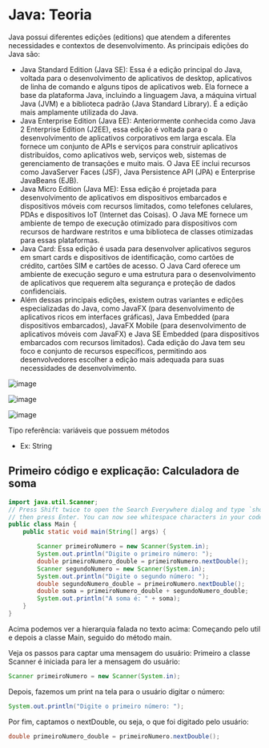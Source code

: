 # Java: Teoria

Java possui diferentes edições (editions) que atendem a diferentes necessidades e contextos de desenvolvimento. As principais edições do Java são:
-	Java Standard Edition (Java SE): Essa é a edição principal do Java, voltada para o desenvolvimento de aplicativos de desktop, aplicativos de linha de comando e alguns tipos de aplicativos web. Ela fornece a base da plataforma Java, incluindo a linguagem Java, a máquina virtual Java (JVM) e a biblioteca padrão (Java Standard Library). É a edição mais amplamente utilizada do Java.
-	Java Enterprise Edition (Java EE): Anteriormente conhecida como Java 2 Enterprise Edition (J2EE), essa edição é voltada para o desenvolvimento de aplicativos corporativos em larga escala. Ela fornece um conjunto de APIs e serviços para construir aplicativos distribuídos, como aplicativos web, serviços web, sistemas de gerenciamento de transações e muito mais. O Java EE inclui recursos como JavaServer Faces (JSF), Java Persistence API (JPA) e Enterprise JavaBeans (EJB).
-	Java Micro Edition (Java ME): Essa edição é projetada para desenvolvimento de aplicativos em dispositivos embarcados e dispositivos móveis com recursos limitados, como telefones celulares, PDAs e dispositivos IoT (Internet das Coisas). O Java ME fornece um ambiente de tempo de execução otimizado para dispositivos com recursos de hardware restritos e uma biblioteca de classes otimizadas para essas plataformas.
-	Java Card: Essa edição é usada para desenvolver aplicativos seguros em smart cards e dispositivos de identificação, como cartões de crédito, cartões SIM e cartões de acesso. O Java Card oferece um ambiente de execução seguro e uma estrutura para o desenvolvimento de aplicativos que requerem alta segurança e proteção de dados confidenciais.
-	Além dessas principais edições, existem outras variantes e edições especializadas do Java, como JavaFX (para desenvolvimento de aplicativos ricos em interfaces gráficas), Java Embedded (para dispositivos embarcados), JavaFX Mobile (para desenvolvimento de aplicativos móveis com JavaFX) e Java SE Embedded (para dispositivos embarcados com recursos limitados).
Cada edição do Java tem seu foco e conjunto de recursos específicos, permitindo aos desenvolvedores escolher a edição mais adequada para suas necessidades de desenvolvimento.

![image](https://github.com/LucasPenha1/Projetos-Java/assets/124799800/a45b7ec8-6da9-4796-8c8f-f395f5e911a3)

![image](https://github.com/LucasPenha1/Projetos-Java/assets/124799800/c5d8f82b-6476-49e6-902b-85124745e00a)

![image](https://github.com/LucasPenha1/Projetos-Java/assets/124799800/d105a493-2b8c-4738-ae70-814ace318931)

Tipo referência: variáveis que possuem métodos

-	Ex: String
## Primeiro código e explicação: Calculadora de soma
~~~java
import java.util.Scanner;
// Press Shift twice to open the Search Everywhere dialog and type `show whitespaces`,
// then press Enter. You can now see whitespace characters in your code.
public class Main {
    public static void main(String[] args) {

        Scanner primeiroNumero = new Scanner(System.in);
        System.out.println("Digite o primeiro número: ");
        double primeiroNumero_double = primeiroNumero.nextDouble();
        Scanner segundoNumero = new Scanner(System.in);
        System.out.println("Digite o segundo número: ");
        double segundoNumero_double = primeiroNumero.nextDouble();
        double soma = primeiroNumero_double + segundoNumero_double;
        System.out.println("A soma é: " + soma);
    }
}
~~~
Acima podemos ver a hierarquia falada no texto acima: Começando pelo util e depois a classe Main, seguido do método main.

Veja os passos para captar uma mensagem do usuário:
Primeiro a classe Scanner é iniciada para ler a mensagem do usuário:
~~~java
Scanner primeiroNumero = new Scanner(System.in);
~~~
Depois, fazemos um print na tela para o usuário digitar o número:
~~~java
System.out.println("Digite o primeiro número: ");
~~~
Por fim, captamos o nextDouble, ou seja, o que foi digitado pelo usuário:
~~~java
double primeiroNumero_double = primeiroNumero.nextDouble();
~~~
